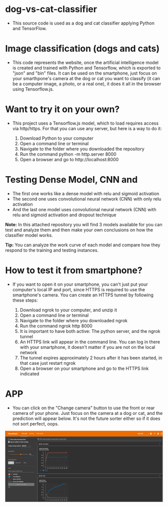 # dog-vs-cat-classifier

- This source code is used as a dog and cat classifier applying Python and TensorFlow.

# Image classification (dogs and cats)

- This code represents the website, once the artificial intelligence model is created and trained with Python and Tensorflow, which is exported to "json" and "bin" files. It can be used on the smartphone, just focus on your smarthpone's camera at the dog or cat you want to classify (it can be a computer image, a photo, or a real one), it does it all in the browser using Tensorflow.js.

# Want to try it on your own? 

- This project uses a Tensorflow.js model, which to load requires access via http/https. For that you can use any server, but here is a way to do it:

  1. Download Python to your computer
  2. Open a command line or terminal
  3. Navigate to the folder where you downloaded the repository
  4. Run the command python -m http.server 8000
  5. Open a browser and go to http://localhost:8000
  
# Testing Dense Model, CNN and 

 - The first one works like a dense model with relu and sigmoid activation
 - The second one uses convolutional neural network (CNN) with only relu activation
 - And the last one model uses convolutional neural network (CNN) with relu and sigmoid activation and dropout technique

  **Note:** In this attached repository you will find 3 models available for you can test and analyze them and then make your own conclusions on how the classifier model works.

  **Tip:** You can analyze the work curve of each model and compare how they respond to the training and testing instances.

# How to test it from smartphone?

- If you want to open it on your smartphone, you can't just put your computer's local IP and port, since HTTPS is required to use the smartphone's camera. You can create an HTTPS tunnel by following these steps:


  1. Download ngrok to your computer, and unzip it
  2. Open a command line or terminal
  3. Navigate to the folder where you downloaded ngrok
  4. Run the command ngrok http 8000
  5. It is important to have both active: The python server, and the ngrok tunnel
  6. An HTTPS link will appear in the command line. You can log in there with your smartphone, it doesn't matter if you are not on the local network
  7. The tunnel expires approximately 2 hours after it has been started, in that case just restart ngrok
  8. Open a browser on your smartphone and go to the HTTPS link indicated

# APP

- You can click on the "Change camera" button to use the front or rear camera of your phone. Just focus on the camera at a dog or cat, and the prediction will appear below. It's not the future sorter either so if it does not sort perfect, oops.

![alt text](https://github.com/eyamilabraham/dog-vs-cat-classifier/blob/main/screenShot%20CNN%20Model%20on%20TensorBoard.jpg)